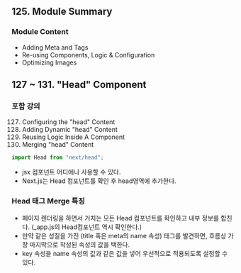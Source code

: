 ## 125. Module Summary

### Module Content

- Adding Meta and <head> Tags
- Re-using Components, Logic & Configuration
- Optimizing Images

## 127 ~ 131. "Head" Component

### 포함 강의

127. Configuring the "head" Content
128. Adding Dynamic "head" Content
129. Reusing Logic Inside A Component
130. Merging "head" Content

```jsx
import Head from "next/head";
```

- jsx 컴포넌트 어디에나 사용할 수 있다.
- Next.js는 Head 컴포넌트를 확인 후 head영역에 추가한다.

### Head 태그 Merge 특징

- 페이지 렌더링을 하면서 거치는 모든 Head 컴포넌트를 확인하고 내부 정보를 합친다. (\_app.js의 Head컴포넌트 역시 확인한다.)
- 만약 같은 성질을 가진 (title 혹은 meta의 name 속성) 태그를 발견하면, 흐름상 가장 마지막으로 작성된 속성의 값을 택한다.
- key 속성을 name 속성의 값과 같은 값을 넣어 우선적으로 적용되도록 설정할 수 있다.
